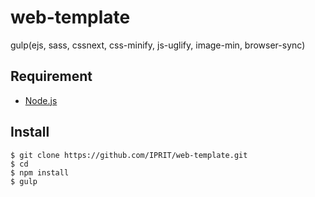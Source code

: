 web-template
====
gulp(ejs, sass, cssnext, css-minify, js-uglify, image-min, browser-sync)


## Requirement
+ [Node.js](https://nodejs.org/en/)

## Install

```
$ git clone https://github.com/IPRIT/web-template.git
$ cd
$ npm install
$ gulp
```

